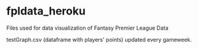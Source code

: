 # fpldata_heroku
Files used for data visualization of Fantasy Premier League Data


testGraph.csv (dataframe with players' points) updated every gameweek.
